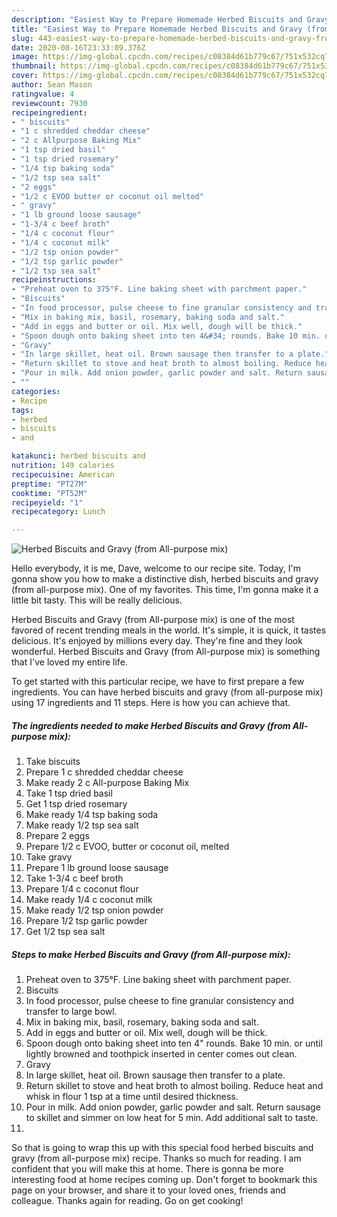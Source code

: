 ```yaml
---
description: "Easiest Way to Prepare Homemade Herbed Biscuits and Gravy (from All-purpose mix)"
title: "Easiest Way to Prepare Homemade Herbed Biscuits and Gravy (from All-purpose mix)"
slug: 443-easiest-way-to-prepare-homemade-herbed-biscuits-and-gravy-from-all-purpose-mix
date: 2020-08-16T23:33:09.376Z
image: https://img-global.cpcdn.com/recipes/c08384d61b779c67/751x532cq70/herbed-biscuits-and-gravy-from-all-purpose-mix-recipe-main-photo.jpg
thumbnail: https://img-global.cpcdn.com/recipes/c08384d61b779c67/751x532cq70/herbed-biscuits-and-gravy-from-all-purpose-mix-recipe-main-photo.jpg
cover: https://img-global.cpcdn.com/recipes/c08384d61b779c67/751x532cq70/herbed-biscuits-and-gravy-from-all-purpose-mix-recipe-main-photo.jpg
author: Sean Mason
ratingvalue: 4
reviewcount: 7930
recipeingredient:
- " biscuits"
- "1 c shredded cheddar cheese"
- "2 c Allpurpose Baking Mix"
- "1 tsp dried basil"
- "1 tsp dried rosemary"
- "1/4 tsp baking soda"
- "1/2 tsp sea salt"
- "2 eggs"
- "1/2 c EVOO butter or coconut oil melted"
- " gravy"
- "1 lb ground loose sausage"
- "1-3/4 c beef broth"
- "1/4 c coconut flour"
- "1/4 c coconut milk"
- "1/2 tsp onion powder"
- "1/2 tsp garlic powder"
- "1/2 tsp sea salt"
recipeinstructions:
- "Preheat oven to 375°F. Line baking sheet with parchment paper."
- "Biscuits"
- "In food processor, pulse cheese to fine granular consistency and transfer to large bowl."
- "Mix in baking mix, basil, rosemary, baking soda and salt."
- "Add in eggs and butter or oil. Mix well, dough will be thick."
- "Spoon dough onto baking sheet into ten 4&#34; rounds. Bake 10 min. or until lightly browned and toothpick inserted in center comes out clean."
- "Gravy"
- "In large skillet, heat oil. Brown sausage then transfer to a plate."
- "Return skillet to stove and heat broth to almost boiling. Reduce heat and whisk in flour 1 tsp at a time until desired thickness."
- "Pour in milk. Add onion powder, garlic powder and salt. Return sausage to skillet and simmer on low heat for 5 min. Add additional salt to taste."
- ""
categories:
- Recipe
tags:
- herbed
- biscuits
- and

katakunci: herbed biscuits and 
nutrition: 149 calories
recipecuisine: American
preptime: "PT27M"
cooktime: "PT52M"
recipeyield: "1"
recipecategory: Lunch

---
```



![Herbed Biscuits and Gravy (from All-purpose mix)](https://img-global.cpcdn.com/recipes/c08384d61b779c67/751x532cq70/herbed-biscuits-and-gravy-from-all-purpose-mix-recipe-main-photo.jpg)

Hello everybody, it is me, Dave, welcome to our recipe site. Today, I'm gonna show you how to make a distinctive dish, herbed biscuits and gravy (from all-purpose mix). One of my favorites. This time, I'm gonna make it a little bit tasty. This will be really delicious.



Herbed Biscuits and Gravy (from All-purpose mix) is one of the most favored of recent trending meals in the world. It's simple, it is quick, it tastes delicious. It's enjoyed by millions every day. They're fine and they look wonderful. Herbed Biscuits and Gravy (from All-purpose mix) is something that I've loved my entire life.


To get started with this particular recipe, we have to first prepare a few ingredients. You can have herbed biscuits and gravy (from all-purpose mix) using 17 ingredients and 11 steps. Here is how you can achieve that.

<!--inarticleads1-->

##### The ingredients needed to make Herbed Biscuits and Gravy (from All-purpose mix):

1. Take  biscuits
1. Prepare 1 c shredded cheddar cheese
1. Make ready 2 c All-purpose Baking Mix
1. Take 1 tsp dried basil
1. Get 1 tsp dried rosemary
1. Make ready 1/4 tsp baking soda
1. Make ready 1/2 tsp sea salt
1. Prepare 2 eggs
1. Prepare 1/2 c EVOO, butter or coconut oil, melted
1. Take  gravy
1. Prepare 1 lb ground loose sausage
1. Take 1-3/4 c beef broth
1. Prepare 1/4 c coconut flour
1. Make ready 1/4 c coconut milk
1. Make ready 1/2 tsp onion powder
1. Prepare 1/2 tsp garlic powder
1. Get 1/2 tsp sea salt




<!--inarticleads2-->

##### Steps to make Herbed Biscuits and Gravy (from All-purpose mix):

1. Preheat oven to 375°F. Line baking sheet with parchment paper.
1. Biscuits
1. In food processor, pulse cheese to fine granular consistency and transfer to large bowl.
1. Mix in baking mix, basil, rosemary, baking soda and salt.
1. Add in eggs and butter or oil. Mix well, dough will be thick.
1. Spoon dough onto baking sheet into ten 4&#34; rounds. Bake 10 min. or until lightly browned and toothpick inserted in center comes out clean.
1. Gravy
1. In large skillet, heat oil. Brown sausage then transfer to a plate.
1. Return skillet to stove and heat broth to almost boiling. Reduce heat and whisk in flour 1 tsp at a time until desired thickness.
1. Pour in milk. Add onion powder, garlic powder and salt. Return sausage to skillet and simmer on low heat for 5 min. Add additional salt to taste.
1. 




So that is going to wrap this up with this special food herbed biscuits and gravy (from all-purpose mix) recipe. Thanks so much for reading. I am confident that you will make this at home. There is gonna be more interesting food at home recipes coming up. Don't forget to bookmark this page on your browser, and share it to your loved ones, friends and colleague. Thanks again for reading. Go on get cooking!
